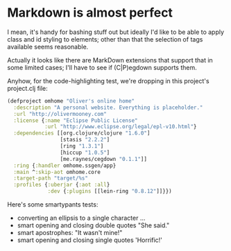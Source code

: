 # Markdown is almost perfect

I mean, it's handy for bashing stuff out but ideally I'd like to be able to apply class and id styling to elements; other than that the selection of tags available seems reasonable.

Actually it looks like there are MarkDown extensions that support that in some limited cases; I'll have to see if (C|P)egdown supports them.

Anyhow, for the code-highlighting test, we're dropping in this project's project.clj file:

```clj
(defproject omhome "Oliver's online home"
  :description "A personal website. Everything is placeholder."
  :url "http://olivermooney.com"
  :license {:name "Eclipse Public License"
            :url "http://www.eclipse.org/legal/epl-v10.html"}
  :dependencies [[org.clojure/clojure "1.6.0"]
                 [stasis "2.2.2"]
                 [ring "1.3.1"]
                 [hiccup "1.0.5"]
                 [me.raynes/cegdown "0.1.1"]]
  :ring {:handler omhome.ssgen/app}
  :main ^:skip-aot omhome.core
  :target-path "target/%s"
  :profiles {:uberjar {:aot :all}
             :dev {:plugins [[lein-ring "0.8.12"]]}})
```

Here's some smartypants tests:

*  converting an ellipsis to a single character ...
*  smart opening and closing double quotes "She said."
*  smart apostrophes: "It wasn't mine!"
*  smart opening and closing single quotes 'Horrific!'